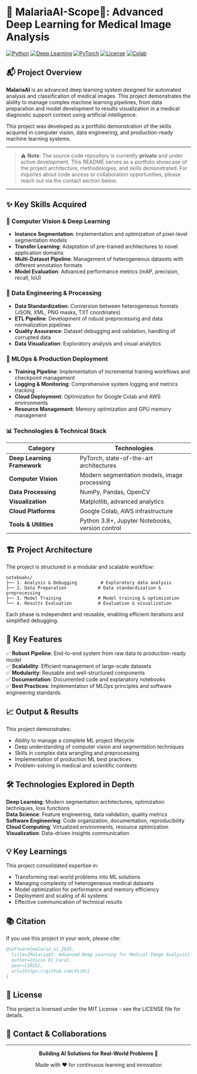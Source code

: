 # 🦟 MalariaAI-Scope🔬: Advanced Deep Learning for Medical Image Analysis

[![Python](https://img.shields.io/badge/Python-3.8%2B-blue.svg)](https://www.python.org/)
[![Deep Learning](https://img.shields.io/badge/Deep%20Learning-Computer%20Vision-green.svg)](https://pytorch.org/)
[![PyTorch](https://img.shields.io/badge/PyTorch-Latest-red.svg)](https://pytorch.org/)
[![License](https://img.shields.io/badge/License-MIT-yellow.svg)](LICENSE)
[![Colab](https://img.shields.io/badge/Google%20Colab-Ready-orange.svg)](https://colab.research.google.com/)

## 📬 Project Overview

**MalariaAI** is an advanced deep learning system designed for automated analysis and classification of medical images. This project demonstrates the ability to manage complex machine learning pipelines, from data preparation and model development to results visualization in a medical diagnostic support context using artificial intelligence.

This project was developed as a portfolio demonstration of the skills acquired in computer vision, data engineering, and production-ready machine learning systems.

---

> ⚠️ **Note**: The source code repository is currently **private** and under active development. This README serves as a portfolio showcase of the project architecture, methodologies, and skills demonstrated. For inquiries about code access or collaboration opportunities, please reach out via the contact section below.

---

## ✨ Key Skills Acquired

### 🎯 Computer Vision & Deep Learning
- **Instance Segmentation**: Implementation and optimization of pixel-level segmentation models
- **Transfer Learning**: Adaptation of pre-trained architectures to novel application domains
- **Multi-Dataset Pipeline**: Management of heterogeneous datasets with different annotation formats
- **Model Evaluation**: Advanced performance metrics (mAP, precision, recall, IoU)

### 🔧 Data Engineering & Processing
- **Data Standardization**: Conversion between heterogeneous formats (JSON, XML, PNG masks, TXT coordinates)
- **ETL Pipeline**: Development of robust preprocessing and data normalization pipelines
- **Quality Assurance**: Dataset debugging and validation, handling of corrupted data
- **Data Visualization**: Exploratory analysis and visual analytics

### 🚀 MLOps & Production Deployment
- **Training Pipeline**: Implementation of incremental training workflows and checkpoint management
- **Logging & Monitoring**: Comprehensive system logging and metrics tracking
- **Cloud Deployment**: Optimization for Google Colab and AWS environments
- **Resource Management**: Memory optimization and GPU memory management

### 📊 Technologies & Technical Stack

| Category | Technologies |
|----------|-----------|
| **Deep Learning Framework** | PyTorch, state-of-the-art architectures |
| **Computer Vision** | Modern segmentation models, image processing |
| **Data Processing** | NumPy, Pandas, OpenCV |
| **Visualization** | Matplotlib, advanced analytics |
| **Cloud Platforms** | Google Colab, AWS infrastructure |
| **Tools & Utilities** | Python 3.8+, Jupyter Notebooks, version control |

## 🏗️ Project Architecture

The project is structured in a modular and scalable workflow:

```
notebooks/
├── 1. Analysis & Debugging         # Exploratory data analysis
├── 2. Data Preparation            # Data standardization & preprocessing
├── 3. Model Training              # Model training & optimization
└── 4. Results Evaluation          # Evaluation & visualization
```

Each phase is independent and reusable, enabling efficient iterations and simplified debugging.

## 🎯 Key Features

✅ **Robust Pipeline**: End-to-end system from raw data to production-ready model  
✅ **Scalability**: Efficient management of large-scale datasets  
✅ **Modularity**: Reusable and well-structured components  
✅ **Documentation**: Documented code and explanatory notebooks  
✅ **Best Practices**: Implementation of MLOps principles and software engineering standards  

## 📈 Output & Results

This project demonstrates:
- Ability to manage a complete ML project lifecycle
- Deep understanding of computer vision and segmentation techniques
- Skills in complex data wrangling and preprocessing
- Implementation of production ML best practices
- Problem-solving in medical and scientific contexts

## 🛠️ Technologies Explored in Depth

**Deep Learning**: Modern segmentation architectures, optimization techniques, loss functions  
**Data Science**: Feature engineering, data validation, quality metrics  
**Software Engineering**: Code organization, documentation, reproducibility  
**Cloud Computing**: Virtualized environments, resource optimization  
**Visualization**: Data-driven insights communication  

## 💡 Key Learnings

This project consolidated expertise in:
- Transforming real-world problems into ML solutions
- Managing complexity of heterogeneous medical datasets
- Model optimization for performance and memory efficiency
- Deployment and scaling of AI systems
- Effective communication of technical results

## 📚 Citation

If you use this project in your work, please cite:

```bibtex
@software{malaria_ai_2025,
  title={MalariaAI: Advanced Deep Learning for Medical Image Analysis},
  author={Vicio Di Cara},
  year={2025},
  url={https://github.com/VicDc}
}
```

## 📜 License

This project is licensed under the MIT License - see the LICENSE file for details.

## 🙋 Contact & Collaborations

---

<p align="center">
  <strong>Building AI Solutions for Real-World Problems 🔬</strong>
</p>
<p align="center">
  Made with ❤️ for continuous learning and innovation
</p>
